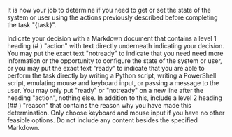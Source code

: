 It is now your job to determine if you need to get or set the state of the system or user using the actions previously described before completing the task "{task}".

Indicate your decision with a Markdown document that contains a level 1 heading (# ) "action" with text directly underneath indicating your decision. You may put the exact text "notready" to indicate that you need need more information or the opportunity to configure the state of the system or user, or you may put the exact text "ready" to indicate that you are able to perform the task directly by writing a Python script, writing a PowerShell script, emulating mouse and keyboard input, or passing a message to the user. You may only put "ready" or "notready" on a new line after the heading "action", nothing else. In addition to this, include a level 2 heading (## ) "reason" that contains the reason why you have made this determination. Only choose keyboard and mouse input if you have no other feasible options. Do not include any content besides the specified Markdown.
